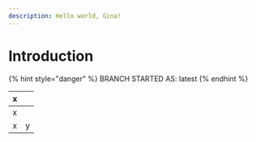 ```yaml
---
description: Hello world, Gina!
---
```


# Introduction

{% hint style="danger" %}
BRANCH STARTED AS: latest
{% endhint %}

| x |   |
| - | - |
| x |   |
| x | y |
